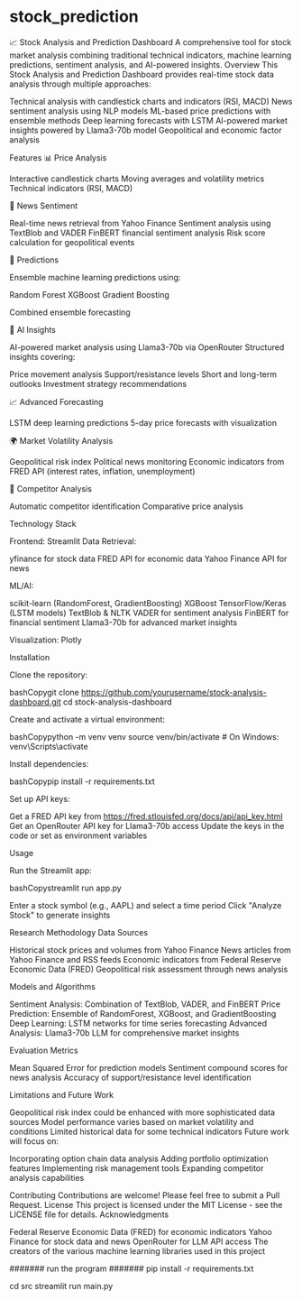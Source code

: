 # stock_prediction
📈 Stock Analysis and Prediction Dashboard
A comprehensive tool for stock market analysis combining traditional technical indicators, machine learning predictions, sentiment analysis, and AI-powered insights.
Overview
This Stock Analysis and Prediction Dashboard provides real-time stock data analysis through multiple approaches:

Technical analysis with candlestick charts and indicators (RSI, MACD)
News sentiment analysis using NLP models
ML-based price predictions with ensemble methods
Deep learning forecasts with LSTM
AI-powered market insights powered by Llama3-70b model
Geopolitical and economic factor analysis

Features
📊 Price Analysis

Interactive candlestick charts
Moving averages and volatility metrics
Technical indicators (RSI, MACD)

📰 News Sentiment

Real-time news retrieval from Yahoo Finance
Sentiment analysis using TextBlob and VADER
FinBERT financial sentiment analysis
Risk score calculation for geopolitical events

🔮 Predictions

Ensemble machine learning predictions using:

Random Forest
XGBoost
Gradient Boosting


Combined ensemble forecasting

🧠 AI Insights

AI-powered market analysis using Llama3-70b via OpenRouter
Structured insights covering:

Price movement analysis
Support/resistance levels
Short and long-term outlooks
Investment strategy recommendations



📈 Advanced Forecasting

LSTM deep learning predictions
5-day price forecasts with visualization

🌍 Market Volatility Analysis

Geopolitical risk index
Political news monitoring
Economic indicators from FRED API (interest rates, inflation, unemployment)

💼 Competitor Analysis

Automatic competitor identification
Comparative price analysis

Technology Stack

Frontend: Streamlit
Data Retrieval:

yfinance for stock data
FRED API for economic data
Yahoo Finance API for news


ML/AI:

scikit-learn (RandomForest, GradientBoosting)
XGBoost
TensorFlow/Keras (LSTM models)
TextBlob & NLTK VADER for sentiment analysis
FinBERT for financial sentiment
Llama3-70b for advanced market insights


Visualization: Plotly

Installation

Clone the repository:

bashCopygit clone https://github.com/yourusername/stock-analysis-dashboard.git
cd stock-analysis-dashboard

Create and activate a virtual environment:

bashCopypython -m venv venv
source venv/bin/activate  # On Windows: venv\Scripts\activate

Install dependencies:

bashCopypip install -r requirements.txt

Set up API keys:

Get a FRED API key from https://fred.stlouisfed.org/docs/api/api_key.html
Get an OpenRouter API key for Llama3-70b access
Update the keys in the code or set as environment variables



Usage

Run the Streamlit app:

bashCopystreamlit run app.py

Enter a stock symbol (e.g., AAPL) and select a time period
Click "Analyze Stock" to generate insights

Research Methodology
Data Sources

Historical stock prices and volumes from Yahoo Finance
News articles from Yahoo Finance and RSS feeds
Economic indicators from Federal Reserve Economic Data (FRED)
Geopolitical risk assessment through news analysis

Models and Algorithms

Sentiment Analysis: Combination of TextBlob, VADER, and FinBERT
Price Prediction: Ensemble of RandomForest, XGBoost, and GradientBoosting
Deep Learning: LSTM networks for time series forecasting
Advanced Analysis: Llama3-70b LLM for comprehensive market insights

Evaluation Metrics

Mean Squared Error for prediction models
Sentiment compound scores for news analysis
Accuracy of support/resistance level identification

Limitations and Future Work

Geopolitical risk index could be enhanced with more sophisticated data sources
Model performance varies based on market volatility and conditions
Limited historical data for some technical indicators
Future work will focus on:

Incorporating option chain data analysis
Adding portfolio optimization features
Implementing risk management tools
Expanding competitor analysis capabilities



Contributing
Contributions are welcome! Please feel free to submit a Pull Request.
License
This project is licensed under the MIT License - see the LICENSE file for details.
Acknowledgments

Federal Reserve Economic Data (FRED) for economic indicators
Yahoo Finance for stock data and news
OpenRouter for LLM API access
The creators of the various machine learning libraries used in this project


####### run the program #######
pip install -r requirements.txt

cd src
streamlit run main.py
